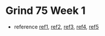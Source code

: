 # Grind 75 Week 1
- reference [ref1](https://docs.google.com/presentation/d/1QXW04hWcs6pU3SZ4RleGbE1b-dt_c_F6Q3ZQYFeC92w/edit#slide=id.p), [ref2](https://docs.google.com/presentation/d/1C9ZUlpgpZ0hOMOTX0Rf9xHdWbywsU1-YTIoiZXMO1hY/edit#slide=id.g8d54549331_0_65), [ref3](https://docs.google.com/presentation/d/1liDgbYRe3xfaHhFeCjiB_EVNjROshs8TLUWVnQXNi0E/edit#slide=id.g2a15749beb0_0_175), [ref4](https://docs.google.com/presentation/d/1TEGC2enyTGPUmTgUjtOmWZ9ij18nXrcP5cXjyPFw3-Q/edit#slide=id.gec2f251673_0_5), [ref5](https://docs.google.com/presentation/d/1MCTF9_hPpqR9ZyiVyCYm_KQWFeow6W_GSzJRZyVVNaQ/edit#slide=id.gf6a684186a_0_17)

